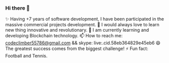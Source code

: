 ### Hi there 👋

<!--
**AwesomeCodeClimber/AwesomeCodeClimber** is a ✨ _special_ ✨ repository because its `README.md` (this file) appears on your GitHub profile.

Here are some ideas to get you started:

- 🔭 I’m currently working on ...
- 🌱 I’m currently learning ...
- 👯 I’m looking to collaborate on ...
- 🤔 I’m looking for help with ...
- 💬 Ask me about ...
- 📫 How to reach me: ...
- 😄 Pronouns: ...
- ⚡ Fun fact: ...
-->

✨ Having +7 years of software development, I have been participated in the massive commercial projects development.
🌱 I would always love to learn new thing innovative and revolutionary. 
🔭 I am currently learning and developing Blockchain technology.
📫 How to reach me: codeclimber55786@gmail.com  &&  skype: live:.cid.58eb364829e45eb6
😄 The greatest success comes from the biggest challenge!
⚡ Fun fact: Football and Tennis.
